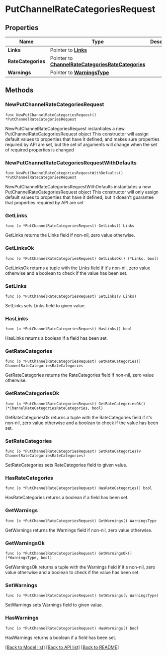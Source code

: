 # PutChannelRateCategoriesRequest

## Properties

Name | Type | Description | Notes
------------ | ------------- | ------------- | -------------
**Links** | Pointer to [**Links**](Links.md) |  | [optional] 
**RateCategories** | Pointer to [**ChannelRateCategoriesRateCategories**](ChannelRateCategoriesRateCategories.md) |  | [optional] 
**Warnings** | Pointer to [**WarningsType**](WarningsType.md) |  | [optional] 

## Methods

### NewPutChannelRateCategoriesRequest

`func NewPutChannelRateCategoriesRequest() *PutChannelRateCategoriesRequest`

NewPutChannelRateCategoriesRequest instantiates a new PutChannelRateCategoriesRequest object
This constructor will assign default values to properties that have it defined,
and makes sure properties required by API are set, but the set of arguments
will change when the set of required properties is changed

### NewPutChannelRateCategoriesRequestWithDefaults

`func NewPutChannelRateCategoriesRequestWithDefaults() *PutChannelRateCategoriesRequest`

NewPutChannelRateCategoriesRequestWithDefaults instantiates a new PutChannelRateCategoriesRequest object
This constructor will only assign default values to properties that have it defined,
but it doesn't guarantee that properties required by API are set

### GetLinks

`func (o *PutChannelRateCategoriesRequest) GetLinks() Links`

GetLinks returns the Links field if non-nil, zero value otherwise.

### GetLinksOk

`func (o *PutChannelRateCategoriesRequest) GetLinksOk() (*Links, bool)`

GetLinksOk returns a tuple with the Links field if it's non-nil, zero value otherwise
and a boolean to check if the value has been set.

### SetLinks

`func (o *PutChannelRateCategoriesRequest) SetLinks(v Links)`

SetLinks sets Links field to given value.

### HasLinks

`func (o *PutChannelRateCategoriesRequest) HasLinks() bool`

HasLinks returns a boolean if a field has been set.

### GetRateCategories

`func (o *PutChannelRateCategoriesRequest) GetRateCategories() ChannelRateCategoriesRateCategories`

GetRateCategories returns the RateCategories field if non-nil, zero value otherwise.

### GetRateCategoriesOk

`func (o *PutChannelRateCategoriesRequest) GetRateCategoriesOk() (*ChannelRateCategoriesRateCategories, bool)`

GetRateCategoriesOk returns a tuple with the RateCategories field if it's non-nil, zero value otherwise
and a boolean to check if the value has been set.

### SetRateCategories

`func (o *PutChannelRateCategoriesRequest) SetRateCategories(v ChannelRateCategoriesRateCategories)`

SetRateCategories sets RateCategories field to given value.

### HasRateCategories

`func (o *PutChannelRateCategoriesRequest) HasRateCategories() bool`

HasRateCategories returns a boolean if a field has been set.

### GetWarnings

`func (o *PutChannelRateCategoriesRequest) GetWarnings() WarningsType`

GetWarnings returns the Warnings field if non-nil, zero value otherwise.

### GetWarningsOk

`func (o *PutChannelRateCategoriesRequest) GetWarningsOk() (*WarningsType, bool)`

GetWarningsOk returns a tuple with the Warnings field if it's non-nil, zero value otherwise
and a boolean to check if the value has been set.

### SetWarnings

`func (o *PutChannelRateCategoriesRequest) SetWarnings(v WarningsType)`

SetWarnings sets Warnings field to given value.

### HasWarnings

`func (o *PutChannelRateCategoriesRequest) HasWarnings() bool`

HasWarnings returns a boolean if a field has been set.


[[Back to Model list]](../README.md#documentation-for-models) [[Back to API list]](../README.md#documentation-for-api-endpoints) [[Back to README]](../README.md)


